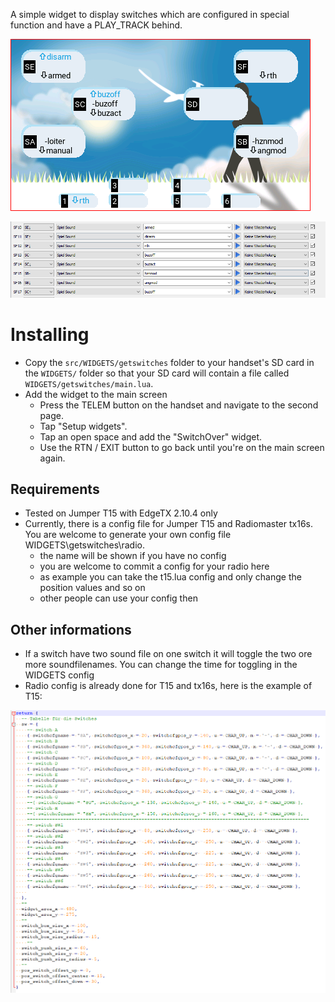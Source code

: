 A simple widget to display switches which are configured in special function and have a PLAY_TRACK behind.

![widget screenshot](doc/img/example1.png)

![config screenshot](doc/img/config.png)

# Installing
* Copy the `src/WIDGETS/getswitches` folder to your handset's SD card in the `WIDGETS/` folder so that your SD card will contain a file called `WIDGETS/getswitches/main.lua`.
* Add the widget to the main screen
  * Press the TELEM button on the handset and navigate to the second page.
  * Tap "Setup widgets".
  * Tap an open space and add the "SwitchOver" widget.
  * Use the RTN / EXIT button to go back until you're on the main screen again.

## Requirements
* Tested on Jumper T15 with EdgeTX 2.10.4 only
* Currently, there is a config file for Jumper T15 and Radiomaster tx16s. You are welcome to generate your own config file WIDGETS\getswitches\radio.
  * the name will be shown if you have no config
  * you are welcome to commit a config for your radio here
  * as example you can take the t15.lua config and only change the position values and so on
  * other people can use your config then

## Other informations
* If a switch have two sound file on one switch it will toggle the two ore more soundfilenames. You can change the time for toggling in the WIDGETS config
* Radio config is already done for T15 and tx16s, here is the example of T15:
    
![t15 config screenshot](doc/img/t15_config.png)
